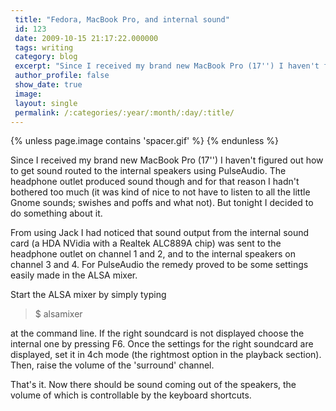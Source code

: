 ```yaml
---
 title: "Fedora, MacBook Pro, and internal sound"
 id: 123
 date: 2009-10-15 21:17:22.000000
 tags: writing
 category: blog
 excerpt: "Since I received my brand new MacBook Pro (17'') I haven't figured out how to get sound routed to the internal speakers using PulseAudio. The headphone outlet produced sound though and for that reason..."
 author_profile: false
 show_date: true
 image: 
 layout: single
 permalink: /:categories/:year/:month/:day/:title/
---
```

{% unless page.image contains 'spacer.gif' %}
{% endunless %}

Since I received my brand new MacBook Pro (17'') I haven't figured out how to get sound routed to the internal speakers using PulseAudio. The headphone outlet produced sound though and for that reason I hadn't bothered too much (it was kind of nice to not have to listen to all the little Gnome sounds; swishes and poffs and what not). But tonight I decided to do something about it. 



From using Jack I had noticed that sound output from the internal sound card (a HDA NVidia with a Realtek ALC889A chip) was sent to the headphone outlet on channel 1 and 2, and to the internal speakers on channel 3 and 4. For PulseAudio the remedy proved to be some settings easily made in the ALSA mixer.



Start the ALSA mixer by simply typing 
<blockquote>
$ alsamixer
</blockquote>
at the command line. If the right soundcard is not displayed choose the internal one by pressing F6. Once the settings for the right soundcard are displayed, set it in 4ch mode (the rightmost option in the playback section). Then, raise the volume of the 'surround' channel. 



That's it. Now there should be sound coming out of the speakers, the volume of which is controllable by the keyboard shortcuts.

